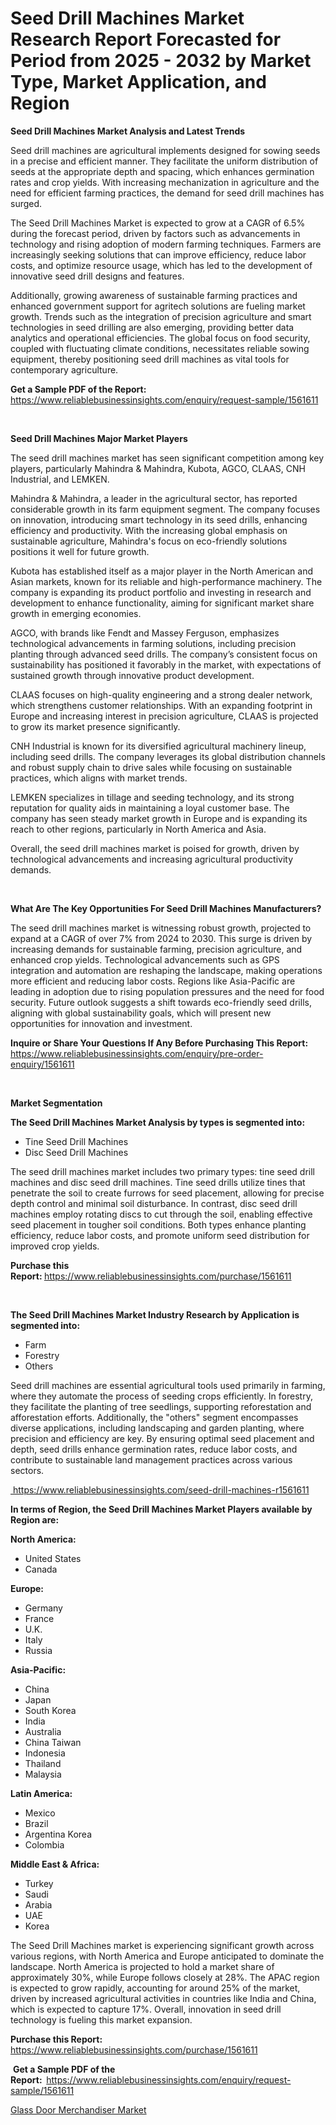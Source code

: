 <p><h1>Seed Drill Machines Market Research Report Forecasted for Period from 2025 -  2032 by Market Type, Market Application, and Region</h1></p><p><strong>Seed Drill Machines Market Analysis and Latest Trends</strong></p>
<p><p>Seed drill machines are agricultural implements designed for sowing seeds in a precise and efficient manner. They facilitate the uniform distribution of seeds at the appropriate depth and spacing, which enhances germination rates and crop yields. With increasing mechanization in agriculture and the need for efficient farming practices, the demand for seed drill machines has surged.</p><p>The Seed Drill Machines Market is expected to grow at a CAGR of 6.5% during the forecast period, driven by factors such as advancements in technology and rising adoption of modern farming techniques. Farmers are increasingly seeking solutions that can improve efficiency, reduce labor costs, and optimize resource usage, which has led to the development of innovative seed drill designs and features. </p><p>Additionally, growing awareness of sustainable farming practices and enhanced government support for agritech solutions are fueling market growth. Trends such as the integration of precision agriculture and smart technologies in seed drilling are also emerging, providing better data analytics and operational efficiencies. The global focus on food security, coupled with fluctuating climate conditions, necessitates reliable sowing equipment, thereby positioning seed drill machines as vital tools for contemporary agriculture.</p></p>
<p><strong>Get a Sample PDF of the Report:&nbsp;</strong> <a href="https://www.reliablebusinessinsights.com/enquiry/request-sample/1561611?utm_campaign=3547&utm_medium=2&utm_source=Github&utm_content=ia&utm_term=08042025&utm_id=seed-drill-machines">https://www.reliablebusinessinsights.com/enquiry/request-sample/1561611</a></p>
<p>&nbsp;</p>
<p><strong>Seed Drill Machines Major Market Players</strong></p>
<p><p>The seed drill machines market has seen significant competition among key players, particularly Mahindra & Mahindra, Kubota, AGCO, CLAAS, CNH Industrial, and LEMKEN. </p><p>Mahindra & Mahindra, a leader in the agricultural sector, has reported considerable growth in its farm equipment segment. The company focuses on innovation, introducing smart technology in its seed drills, enhancing efficiency and productivity. With the increasing global emphasis on sustainable agriculture, Mahindra's focus on eco-friendly solutions positions it well for future growth.</p><p>Kubota has established itself as a major player in the North American and Asian markets, known for its reliable and high-performance machinery. The company is expanding its product portfolio and investing in research and development to enhance functionality, aiming for significant market share growth in emerging economies.</p><p>AGCO, with brands like Fendt and Massey Ferguson, emphasizes technological advancements in farming solutions, including precision planting through advanced seed drills. The company’s consistent focus on sustainability has positioned it favorably in the market, with expectations of sustained growth through innovative product development.</p><p>CLAAS focuses on high-quality engineering and a strong dealer network, which strengthens customer relationships. With an expanding footprint in Europe and increasing interest in precision agriculture, CLAAS is projected to grow its market presence significantly.</p><p>CNH Industrial is known for its diversified agricultural machinery lineup, including seed drills. The company leverages its global distribution channels and robust supply chain to drive sales while focusing on sustainable practices, which aligns with market trends.</p><p>LEMKEN specializes in tillage and seeding technology, and its strong reputation for quality aids in maintaining a loyal customer base. The company has seen steady market growth in Europe and is expanding its reach to other regions, particularly in North America and Asia.</p><p>Overall, the seed drill machines market is poised for growth, driven by technological advancements and increasing agricultural productivity demands.</p></p>
<p>&nbsp;</p>
<p><strong>What Are The Key Opportunities For Seed Drill Machines Manufacturers?</strong></p>
<p><p>The seed drill machines market is witnessing robust growth, projected to expand at a CAGR of over 7% from 2024 to 2030. This surge is driven by increasing demands for sustainable farming, precision agriculture, and enhanced crop yields. Technological advancements such as GPS integration and automation are reshaping the landscape, making operations more efficient and reducing labor costs. Regions like Asia-Pacific are leading in adoption due to rising population pressures and the need for food security. Future outlook suggests a shift towards eco-friendly seed drills, aligning with global sustainability goals, which will present new opportunities for innovation and investment.</p></p>
<p><strong>Inquire or Share Your Questions If Any Before Purchasing This Report:</strong> <a href="https://www.reliablebusinessinsights.com/enquiry/pre-order-enquiry/1561611?utm_campaign=3547&utm_medium=2&utm_source=Github&utm_content=ia&utm_term=08042025&utm_id=seed-drill-machines">https://www.reliablebusinessinsights.com/enquiry/pre-order-enquiry/1561611</a></p>
<p>&nbsp;</p>
<p><strong>Market Segmentation</strong></p>
<p><strong>The Seed Drill Machines Market Analysis by types is segmented into:</strong></p>
<p><ul><li>Tine Seed Drill Machines</li><li>Disc Seed Drill Machines</li></ul></p>
<p><p>The seed drill machines market includes two primary types: tine seed drill machines and disc seed drill machines. Tine seed drills utilize tines that penetrate the soil to create furrows for seed placement, allowing for precise depth control and minimal soil disturbance. In contrast, disc seed drill machines employ rotating discs to cut through the soil, enabling effective seed placement in tougher soil conditions. Both types enhance planting efficiency, reduce labor costs, and promote uniform seed distribution for improved crop yields.</p></p>
<p><strong>Purchase this Report:&nbsp;</strong><a href="https://www.reliablebusinessinsights.com/purchase/1561611?utm_campaign=3547&utm_medium=2&utm_source=Github&utm_content=ia&utm_term=08042025&utm_id=seed-drill-machines">https://www.reliablebusinessinsights.com/purchase/1561611</a></p>
<p>&nbsp;</p>
<p><strong>The Seed Drill Machines Market Industry Research by Application is segmented into:</strong></p>
<p><ul><li>Farm</li><li>Forestry</li><li>Others</li></ul></p>
<p><p>Seed drill machines are essential agricultural tools used primarily in farming, where they automate the process of seeding crops efficiently. In forestry, they facilitate the planting of tree seedlings, supporting reforestation and afforestation efforts. Additionally, the "others" segment encompasses diverse applications, including landscaping and garden planting, where precision and efficiency are key. By ensuring optimal seed placement and depth, seed drills enhance germination rates, reduce labor costs, and contribute to sustainable land management practices across various sectors.</p></p>
<p><a href="https://www.reliablebusinessinsights.com/seed-drill-machines-r1561611?utm_campaign=3547&utm_medium=2&utm_source=Github&utm_content=ia&utm_term=08042025&utm_id=seed-drill-machines">&nbsp;https://www.reliablebusinessinsights.com/seed-drill-machines-r1561611</a></p>
<p><strong>In terms of Region, the Seed Drill Machines Market Players available by Region are:</strong></p>
<p>
    <p> <strong> North America: </strong>
        <ul>
            <li>United States</li>
            <li>Canada</li>
        </ul>
        </p> 
    <p> <strong> Europe: </strong>
        <ul>
            <li>Germany</li>
            <li>France</li>
            <li>U.K.</li>
            <li>Italy</li>
            <li>Russia</li>
        </ul>
        </p> 
    <p> <strong> Asia-Pacific: </strong>
        <ul>
            <li>China</li>
            <li>Japan</li>
            <li>South Korea</li>
            <li>India</li>
            <li>Australia</li>
            <li>China Taiwan</li>
            <li>Indonesia</li>
            <li>Thailand</li>
            <li>Malaysia</li>
        </ul>
        </p> 
    <p> <strong> Latin America: </strong>
        <ul>
            <li>Mexico</li>
            <li>Brazil</li>
            <li>Argentina Korea</li>
            <li>Colombia</li>
        </ul>
        </p> 
    <p> <strong> Middle East & Africa: </strong>
        <ul>
            <li>Turkey</li>
            <li>Saudi</li>
            <li>Arabia</li>
            <li>UAE</li>
            <li>Korea</li>
        </ul>
    </p>
    </p>
<p><p>The Seed Drill Machines market is experiencing significant growth across various regions, with North America and Europe anticipated to dominate the landscape. North America is projected to hold a market share of approximately 30%, while Europe follows closely at 28%. The APAC region is expected to grow rapidly, accounting for around 25% of the market, driven by increased agricultural activities in countries like India and China, which is expected to capture 17%. Overall, innovation in seed drill technology is fueling this market expansion.</p></p>
<p><strong>Purchase this Report: </strong><a href="https://www.reliablebusinessinsights.com/purchase/1561611?utm_campaign=3547&utm_medium=2&utm_source=Github&utm_content=ia&utm_term=08042025&utm_id=seed-drill-machines">https://www.reliablebusinessinsights.com/purchase/1561611</a></p>
<p>&nbsp;<strong>Get a Sample PDF of the Report:&nbsp;&nbsp;</strong><a href="https://www.reliablebusinessinsights.com/enquiry/request-sample/1561611?utm_campaign=3547&utm_medium=2&utm_source=Github&utm_content=ia&utm_term=08042025&utm_id=seed-drill-machines">https://www.reliablebusinessinsights.com/enquiry/request-sample/1561611</a></p>
<p><strong></strong></p>
<p><p><a href="https://github.com/guyotkiferhi/Market-Research-Report-List-1/blob/main/glass-door-merchandiser-market.md?utm_campaign=3547&utm_medium=2&utm_source=Github&utm_content=ia&utm_term=08042025&utm_id=seed-drill-machines">Glass Door Merchandiser Market</a></p></p>
